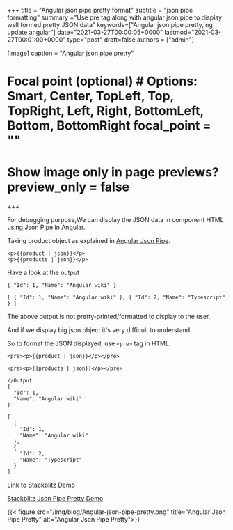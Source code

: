 +++ title = "Angular json pipe pretty format" subtitle = "json pipe formatting" summary ="Use pre tag along with angular json pipe to display well formed pretty JSON data" keywords=["Angular json pipe pretty, ng update angular"] date="2021-03-27T00:00:05+0000" lastmod="2021-03-27T00:01:00+0000" type="post" draft=false authors = ["admin"]

[image] caption = "Angular json pipe pretty"

  # Focal point (optional) # Options: Smart, Center, TopLeft, Top, TopRight, Left, Right, BottomLeft, Bottom, BottomRight focal_point = ""

  # Show image only in page previews? preview_only = false

+++

For debugging purpose,We can display the JSON data in component HTML using Json Pipe in Angular.

Taking product object as explained in [Angular Json Pipe](https://www.angularjswiki.com/pipes/jsonpipe/).

```
<p>{{product | json}}</p>
<p>{{products | json}}</p>
```

Have a look at the output

```
{ "Id": 1, "Name": "Angular wiki" }

[ { "Id": 1, "Name": "Angular wiki" }, { "Id": 2, "Name": "Typescript" } ]
```

The above output is not pretty-printed/formatted to display to the user.

And if we display big json object it's very difficult to understand.

So to format the JSON displayed, use `<pre>` tag in HTML.

```
<pre><p>{{product | json}}</p></pre>

<pre><p>{{products | json}}</p></pre>

//Output
{
  "Id": 1,
  "Name": "Angular wiki"
}

[
  {
    "Id": 1,
    "Name": "Angular wiki"
  },
  {
    "Id": 2,
    "Name": "Typescript"
  }
]
```

Link to Stackblitz Demo

[Stackblitz Json Pipe Pretty Demo](https://stackblitz.com/edit/angular-json-pipe?file=src%2Fapp%2Fapp.component.html)


{{< figure src="/img/blog/Angular-json-pipe-pretty.png" title="Angular Json Pipe Pretty" alt="Angular Json Pipe Pretty">}}






